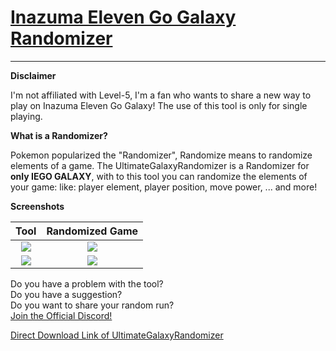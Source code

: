 # [Inazuma Eleven Go Galaxy Randomizer](https://github.com/Tiniifan/UltimateGalaxyRandomizer/releases/tag/1.0.0.2)
___________________________________________________________________________
**Disclaimer**

I'm not affiliated with Level-5, I'm a fan who wants to share a new way to play on Inazuma Eleven Go Galaxy!
The use of this tool is only for single playing.

**What is a Randomizer?**

Pokemon popularized the "Randomizer", Randomize means to randomize elements of a game.
The UltimateGalaxyRandomizer is a Randomizer for **only IEGO GALAXY**, with to this tool you can randomize the elements of your game:
like: player element, player position, move power, ... and more!

**Screenshots**

Tool| Randomized Game
:-------------------------:|:------------------------:
![](https://i.imgur.com/rNCjZtr.png)  |  ![](https://i.imgur.com/H6LfnKf.png)
![](https://i.imgur.com/3WGN5dn.png)  |  ![](https://i.imgur.com/gGSmqIW.png)

Do you have a problem with the tool? <br/>
Do you have a suggestion? <br/>
Do you want to share your random run? <br/>
[Join the Official Discord!](https://discord.gg/3wKp5ZxA9N)

[Direct Download Link of UltimateGalaxyRandomizer](https://github.com/Tiniifan/UltimateGalaxyRandomizer/releases/download/1.1.0.0/UltimateGalaxyRandomizer.exe)

